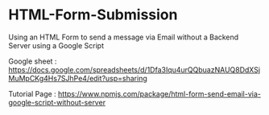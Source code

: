 # HTML-Form-Submission
 Using an HTML Form to send a message via Email without a Backend Server using a Google Script
 
 
 Google sheet : https://docs.google.com/spreadsheets/d/1Dfa3Iqu4urQQbuazNAUQ8DdXSjMuMpCKg4Hs7SJhPe4/edit?usp=sharing

 Tutorial Page : https://www.npmjs.com/package/html-form-send-email-via-google-script-without-server

